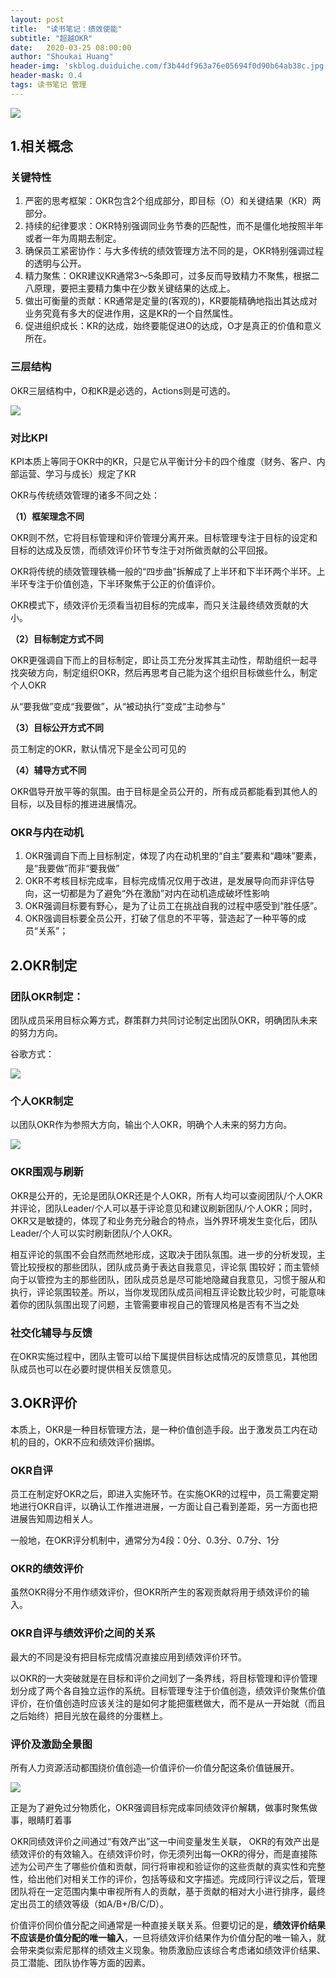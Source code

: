 ```yaml
---
layout: post
title:  "读书笔记：绩效使能"
subtitle: "超越OKR"
date:   2020-03-25 08:00:00
author: "Shoukai Huang"
header-img: 'skblog.duiduiche.com/f3b44df963a76e05694f0d90b64ab38c.jpg'
header-mask: 0.4
tags: 读书笔记 管理
---
```


![](http://skblog.duiduiche.com/ac928de58e49074376fdb86075348b25.jpg)

## 1.相关概念

### 关键特性

1. 严密的思考框架：OKR包含2个组成部分，即目标（O）和关键结果（KR）两部分。
2. 持续的纪律要求：OKR特别强调同业务节奏的匹配性，而不是僵化地按照半年或者一年为周期去制定。
3. 确保员工紧密协作：与大多传统的绩效管理方法不同的是，OKR特别强调过程的透明与公开。
4. 精力聚焦：OKR建议KR通常3～5条即可，过多反而导致精力不聚焦，根据二八原理，要把主要精力集中在少数关键结果的达成上。
5. 做出可衡量的贡献：KR通常是定量的(客观的)，KR要能精确地指出其达成对业务究竟有多大的促进作用，这是KR的一个自然属性。
6. 促进组织成长：KR的达成，始终要能促进O的达成，O才是真正的价值和意义所在。


### 三层结构

OKR三层结构中，O和KR是必选的，Actions则是可选的。

![](http://skblog.duiduiche.com/21da8b29df4ac8d9df33ab82cfb48d07.jpg)

### 对比KPI

KPI本质上等同于OKR中的KR，只是它从平衡计分卡的四个维度（财务、客户、内部运营、学习与成长）规定了KR

OKR与传统绩效管理的诸多不同之处：

**（1）框架理念不同**

OKR则不然，它将目标管理和评价管理分离开来。目标管理专注于目标的设定和目标的达成及反馈，而绩效评价环节专注于对所做贡献的公平回报。

OKR将传统的绩效管理铁桶一般的“四步曲”拆解成了上半环和下半环两个半环。上半环专注于价值创造，下半环聚焦于公正的价值评价。

OKR模式下，绩效评价无须看当初目标的完成率，而只关注最终绩效贡献的大小。

**（2）目标制定方式不同**

OKR更强调自下而上的目标制定，即让员工充分发挥其主动性，帮助组织一起寻找突破方向，制定组织OKR，然后再思考自己能为这个组织目标做些什么，制定个人OKR

从“要我做”变成“我要做”，从“被动执行”变成“主动参与”

**（3）目标公开方式不同**

员工制定的OKR，默认情况下是全公司可见的

**（4）辅导方式不同**

OKR倡导开放平等的氛围。由于目标是全员公开的，所有成员都能看到其他人的目标，以及目标的推进进展情况。

### OKR与内在动机

1. OKR强调自下而上目标制定，体现了内在动机里的“自主”要素和“趣味”要素，是“我要做”而非“要我做”
2. OKR不考核目标完成率，目标完成情况仅用于改进，是发展导向而非评估导向，这一切都是为了避免“外在激励”对内在动机造成破坏性影响
3. OKR强调目标要有野心，是为了让员工在挑战自我的过程中感受到“胜任感”。
4. OKR强调目标要全员公开，打破了信息的不平等，营造起了一种平等的成员“关系”；

## 2.OKR制定


### 团队OKR制定：

团队成员采用目标众筹方式，群策群力共同讨论制定出团队OKR，明确团队未来的努力方向。

谷歌方式：

![](http://skblog.duiduiche.com/a63d90d40391c28c355b938c559ecab3.jpg)


### 个人OKR制定

以团队OKR作为参照大方向，输出个人OKR，明确个人未来的努力方向。

![](http://skblog.duiduiche.com/03bfecaf24235f09cebe531feddadc54.jpg)

### OKR围观与刷新

OKR是公开的，无论是团队OKR还是个人OKR，所有人均可以查阅团队/个人OKR并评论，团队Leader/个人可以基于评论意见和建议刷新团队/个人OKR；同时，OKR又是敏捷的，体现了和业务充分融合的特点，当外界环境发生变化后，团队Leader/个人可以实时刷新团队/个人OKR。

相互评论的氛围不会自然而然地形成，这取决于团队氛围。进一步的分析发现，主管比较授权的那些团队，团队成员勇于表达自我意见，评论氛
围较好；而主管倾向于以管控为主的那些团队，团队成员总是尽可能地隐藏自我意见，习惯于服从和执行，评论氛围较差。所以，当你发现团队成员间相互评论数比较少时，可能意味着你的团队氛围出现了问题，主管需要审视自己的管理风格是否有不当之处

### 社交化辅导与反馈

在OKR实施过程中，团队主管可以给下属提供目标达成情况的反馈意见，其他团队成员也可以在必要时提供相关反馈意见。


## 3.OKR评价

本质上，OKR是一种目标管理方法，是一种价值创造手段。出于激发员工内在动机的目的，OKR不应和绩效评价捆绑。

### OKR自评

员工在制定好OKR之后，即进入实施环节。在实施OKR的过程中，员工需要定期地进行OKR自评，以确认工作推进进展，一方面让自己看到差距，另一方面也把进展告知周边相关人。

一般地，在OKR评分机制中，通常分为4段：0分、0.3分、0.7分、1分

### OKR的绩效评价

虽然OKR得分不用作绩效评价，但OKR所产生的客观贡献将用于绩效评价的输入。

### OKR自评与绩效评价之间的关系

最大的不同是没有把目标完成情况直接应用到绩效评价环节。

以OKR的一大突破就是在目标和评价之间划了一条界线，将目标管理和评价管理划分成了两个各自独立运作的系统。目标管理专注于价值创造，绩效评价聚焦价值评价，在价值创造时应该关注的是如何才能把蛋糕做大，而不是从一开始就（而且之后始终）把目光放在最终的分蛋糕上。


### 评价及激励全景图

所有人力资源活动都围绕价值创造—价值评价—价值分配这条价值链展开。

![](http://skblog.duiduiche.com/883f5ebca543c235c9de26e966d70630.jpg)

正是为了避免过分物质化，OKR强调目标完成率同绩效评价解耦，做事时聚焦做事，眼睛盯着事

OKR同绩效评价之间通过“有效产出”这一中间变量发生关联，
OKR的有效产出是绩效评价的有效输入。在绩效评价时，你无须列出每一OKR的得分，而是直接陈述为公司产生了哪些价值和贡献，同行将审视和验证你的这些贡献的真实性和完整性，给出他们对相关工作的评价，包括等级和文字描述。完成同行评议之后，管理团队将在一定范围内集中审视所有人的贡献，基于贡献的相对大小进行排序，最终定出员工的绩效等级（如A/B+/B/C/D）。

价值评价同价值分配之间通常是一种直接关联关系。但要切记的是，**绩效评价结果不应该是价值分配的唯一输入**，一旦将绩效评价结果作为价值分配的唯一输入，就会带来类似索尼那样的绩效主义现象。物质激励应该综合考虑诸如绩效评价结果、员工潜能、团队协作等方面的因素。


